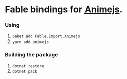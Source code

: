 Fable bindings for [Animejs](http://animejs.com).
=======

### Using
1. `paket add Fable.Import.Animejs`
2. `yarn add animejs`

### Building the package
1. `dotnet restore`
2. `dotnet pack`
